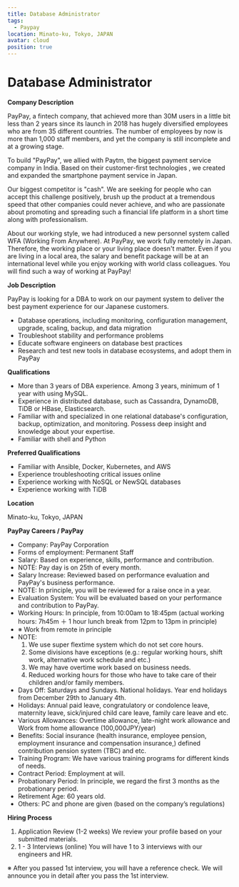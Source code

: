 ```yaml
---
title: Database Administrator
tags:
  - Paypay
location: Minato-ku, Tokyo, JAPAN
avatar: cloud
position: true
---
```


# Database Administrator

**Company Description**

PayPay, a fintech company, that achieved more than 30M users in a little bit less than 2 years since its launch in 2018 has hugely diversified employees who are from 35 different countries. The number of employees by now is more than 1,000 staff members, and yet the company is still incomplete and at a growing stage.

To build "PayPay", we allied with Paytm, the biggest payment service company in India. Based on their customer-first technologies , we created and expanded the smartphone payment service in Japan.

Our biggest competitor is "cash". We are seeking for people who can accept this challenge positively, brush up the product at a tremendous speed that other companies could never achieve, and who are passionate about promoting and spreading such a financial life platform in a short time along with professionalism.

About our working style, we had introduced a new personnel system called WFA (Working From Anywhere). At PayPay, we work fully remotely in Japan. Therefore, the working place or your living place doesn't matter. Even if you are living in a local area, the salary and benefit package will be at an international level while you enjoy working with world class colleagues. You will find such a way of working at PayPay!

**Job Description**

PayPay is looking for a DBA to work on our payment system to deliver the best payment experience for our Japanese customers.

- Database operations, including monitoring, configuration management, upgrade, scaling, backup, and data migration
- Troubleshoot stability and performance problems
- Educate software engineers on database best practices
- Research and test new tools in database ecosystems, and adopt them in PayPay

**Qualifications**

- More than 3 years of DBA experience. Among 3 years, minimum of 1 year with using MySQL.
- Experience in distributed database, such as Cassandra, DynamoDB, TiDB or HBase, Elasticsearch.
- Familiar with and specialized in one relational database's configuration, backup, optimization, and monitoring. Possess deep insight and knowledge about your expertise.
- Familiar with shell and Python

**Preferred Qualifications**

- Familiar with Ansible, Docker, Kubernetes, and AWS
- Experience troubleshooting critical issues online
- Experience working with NoSQL or NewSQL databases
- Experience working with TiDB

**Location**

Minato-ku, Tokyo, JAPAN

**PayPay Careers / PayPay**

- Company: PayPay Corporation
- Forms of employment: Permanent Staff
- Salary: Based on experience, skills, performance and contribution.
- NOTE: Pay day is on 25th of every month.
- Salary Increase: Reviewed based on performance evaluation and PayPay's business performance.
- NOTE: In principle, you will be reviewed for a raise once in a year.
- Evaluation System: You will be evaluated based on your performance and contribution to PayPay.
- Working Hours: In principle, from 10:00am to 18:45pm (actual working hours: 7h45m ＋ 1 hour lunch break from 12pm to 13pm in principle)
- ※ Work from remote in principle
- NOTE:
  1. We use super flextime system which do not set core hours.
  2. Some divisions have exceptions (e.g.: regular working hours, shift work, alternative work schedule and etc.)
  3. We may have overtime work based on business needs.
  4. Reduced working hours for those who have to take care of their children and/or family members.
- Days Off: Saturdays and Sundays. National holidays. Year end holidays from December 29th to January 4th.
- Holidays: Annual paid leave, congratulatory or condolence leave, maternity leave, sick/injured child care leave, family care leave and etc.
- Various Allowances: Overtime allowance, late-night work allowance and Work from home allowance (100,000JPY/year)
- Benefits: Social insurance (health insurance, employee pension, employment insurance and compensation insurance,) defined contribution pension system (TBC) and etc.
- Training Program: We have various training programs for different kinds of needs.
- Contract Period: Employment at will.
- Probationary Period: In principle, we regard the first 3 months as the probationary period.
- Retirement Age: 60 years old.
- Others: PC and phone are given (based on the company’s regulations)

**Hiring Process**

1. Application Review (1-2 weeks) We review your profile based on your submitted materials.
2. 1 - 3 Interviews (online) You will have 1 to 3 interviews with our engineers and HR.

※ After you passed 1st interview, you will have a reference check. We will announce you in detail after you pass the 1st interview.
